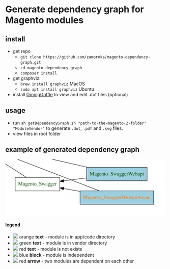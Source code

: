 # Generate dependency graph for Magento modules

## install
 - get repo
   - `git clone https://github.com/zamoroka/magento-dependency-graph.git`
   - `cd magento-dependency-graph`
   - `composer install`
 - get graphviz:
   - `brew install graphviz` MacOS
   - `sudo apt install graphviz` Ubuntu
 - install [OmnigGaffle](https://www.omnigroup.com/omnigraffle/) to view and edit .dot files (optional)
 
## usage
 - run `sh getDependencyGraph.sh "path-to-the-magento-2-folder" "ModuleVendor"` to generate `.dot`, `.pdf` and `.svg` files.
 - view files in root folder

## example of generated dependency graph
![example](https://github.com/zamoroka/magento-dependency-graph/blob/master/example.png?raw=true)

#### legend
- ![](https://via.placeholder.com/15/ffa500?text=+) orange **text** - module is in app/code directory
- ![](https://via.placeholder.com/15/00FF00?text=+) green **text** - module is in vendor directory
- ![](https://via.placeholder.com/15/ff0000?text=+) red **text** - module is not exists
- ![](https://via.placeholder.com/15/1589F0?text=+) blue **block** - module is independent
- ![](https://via.placeholder.com/15/ff0000?text=+) red **arrow** - two modules are dependent on each other
